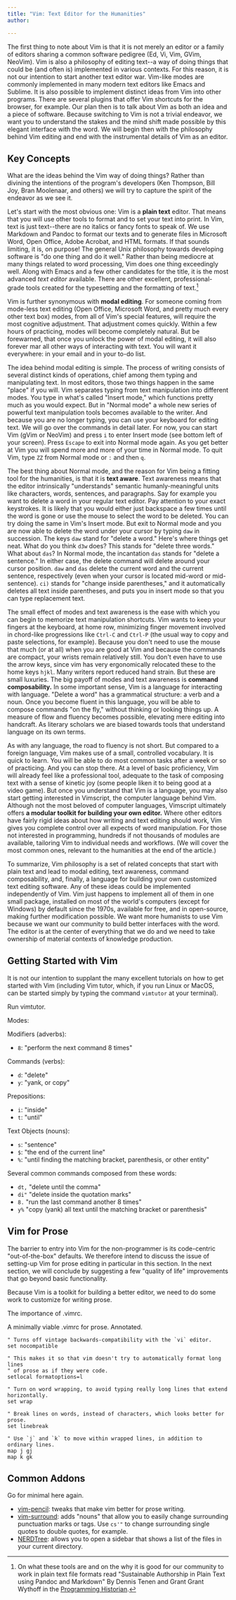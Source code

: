 ```yaml
---
title: "Vim: Text Editor for the Humanities"
author:

---
```


The first thing to note about Vim is that it is not merely an editor or a
family of editors sharing a common software pedigree (Ed, Vi, Vim, GVim,
NeoVim). Vim is also a philosophy of editing text--a way of doing things that
could be (and often is) implemented in various contexts. For this reason, it is
not our intention to start another text editor war. Vim-like modes are commonly
implemented in many modern text editors like Emacs and Sublime. It is also
possible to implement distinct ideas from Vim into other programs. There are
several plugins that offer Vim shortcuts for the browser, for example. Our plan
then is to talk about Vim as both an idea and a piece of software. Because
switching to Vim is not a trivial endeavor, we want you to understand the
stakes and the mind shift made possible by this elegant interface with the
word. We will begin then with the philosophy behind Vim editing and end with
the instrumental details of Vim as an editor.

## Key Concepts

What are the ideas behind the Vim way of doing things? Rather than divining the
intentions of the program's developers (Ken Thompson, Bill Joy, Bran Moolenaar,
and others) we will try to capture the spirit of the endeavor as we see it.

Let's start with the most obvious one: Vim is a **plain text** editor. That
means that you will use other tools to format and to set your text into print.
In Vim, text is just text--there are no italics or fancy fonts to speak of. We
use Markdown and Pandoc to format our texts and to generate files in Microsoft
Word, Open Office, Adobe Acrobat, and HTML formats. If that sounds limiting, it
is, on purpose! The general Unix philosophy towards developing software is "do
one thing and do it well." Rather than being mediocre at many things related to
word processing, Vim does one thing exceedingly well. Along with Emacs and a
few other candidates for the title, it is the most advanced *text editor*
available. There are other excellent, professional-grade tools created for the
typesetting and the formatting of text.[^ln-plain]

[^ln-plain]: On what these tools are and on the why it is good for our
community to work in plain text file formats read "Sustainable Authorship in
Plain Text using Pandoc and Markdown" By Dennis Tenen and Grant Grant Wythoff
in the [Programming
Historian](http://programminghistorian.org/lessons/sustainable-authorship-in-plain-text-using-pandoc-and-markdown).

Vim is further synonymous with **modal editing**. For someone coming from
mode-less text editing (Open Office, Microsoft Word, and pretty much every
other text box) modes, from all of Vim's special features, will require the
most cognitive adjustment. That adjustment comes quickly. Within a few hours of
practicing, modes will become completely natural. But be forewarned, that once
you unlock the power of modal editing, it will also forever mar all other ways
of interacting with text. You will want it everywhere: in your email and in
your to-do list.

The idea behind modal editing is simple. The process of writing consists of
several distinct kinds of operations, chief among them typing and manipulating
text. In most editors, those two things happen in the same "place" if you will.
Vim separates typing from text manipulation into different modes. You type in
what's called "Insert mode," which functions pretty much as you would expect.
But in "Normal mode" a whole new series of powerful text manipulation tools
becomes available to the writer. And because you are no longer typing, you can
use your keyboard for editing text. We will go over the commands in detail
later. For now, you can start Vim (gVim or NeoVim) and press `i` to enter
Insert mode (see bottom left of your screen). Press `Escape` to exit into
Normal mode again. As you get better at Vim you will spend more and more of
your time in Normal mode. To quit Vim, type `ZZ` from Normal mode or `:` and
then `q`.

The best thing about Normal mode, and the reason for Vim being a fitting tool
for the humanities, is that it is **text aware**. Text awareness means that the
editor intrinsically "understands" semantic humanly-meaningful units like
characters, words, sentences, and paragraphs. Say for example you want to
delete a word in your regular text editor. Pay attention to your exact
keystrokes. It is likely that you would either just backspace a few times until
the word is gone or use the mouse to select the word to be deleted. You can try
doing the same in Vim's Insert mode. But exit to Normal mode and you are now
able to delete the word under your cursor by typing `daw` in succession. The
keys `daw` stand for "delete a word."  Here's where things get neat. What do
you think `d3w` does? This stands for "delete three words." What about `das`?
In Normal mode, the incantation `das` stands for "delete a sentence." In either
case, the delete command will delete around your cursor position. `daw` and
`das` delete the current word and the current sentence, respectively (even when
your cursor is located mid-word or mid-sentence). `ci)` stands for "change
inside parentheses," and it automatically deletes all text inside parentheses,
and puts you in insert mode so that you can type replacement text. 

The small effect of modes and text awareness is the ease with which you can
begin to memorize text manipulation shortcuts. Vim wants to keep your fingers
at the keyboard, at home row, minimizing finger movement involved in chord-like
progressions like `Ctrl-C` and `Ctrl-P` (the usual way to copy and paste
selections, for example). Because you don't need to use the mouse that much (or
at all) when you are good at Vim and because the commands are compact, your
wrists remain relatively still. You don't even have to use the arrow keys,
since vim has very ergonomically relocated these to the home keys `hjkl`.  Many
writers report reduced hand strain. But these are small luxuries. The big
payoff of modes and text awareness is **command composability.** In some
important sense, Vim is a language for interacting with language. "Delete a
word" has a grammatical structure: a verb and a noun. Once you become fluent in
this language, you will be able to compose commands "on the fly," without
thinking or looking things up. A measure of flow and fluency becomes possible,
elevating mere editing into handcraft. As literary scholars we are biased
towards tools that understand language on its own terms.

As with any language, the road to fluency is not short. But compared to a
foreign language, Vim makes use of a small, controlled vocabulary. It is quick
to learn. You will be able to do most common tasks after a week or so of
practicing. And you can stop there. At a level of basic proficiency, Vim will
already feel like a professional tool, adequate to the task of composing text
with a sense of kinetic joy (some people liken it to being good at a video
game). But once you understand that Vim is a language, you may also start
getting interested in Vimscript, the computer language behind Vim. Although not
the most beloved of computer languages, Vimscript ultimately offers **a modular
toolkit for building your own editor.** Where other editors have fairly rigid
ideas about how writing and text editing should work, Vim gives you complete
control over all expects of word manipulation. For those not interested in
programming, hundreds if not thousands of modules are available, tailoring Vim
to individual needs and workflows. (We will cover the most common ones,
relevant to the humanities at the end of the article.)

To summarize, Vim philosophy is a set of related concepts that start with plain
text and lead to modal editing, text awareness, command composability, and,
finally, a language for building your own customized text editing software. Any
of these ideas could be implemented independently of Vim. Vim just happens to
implement all of them in one small package, installed on most of the world's
computers (except for Windows) by default since the 1970s, available for free,
and in open-source, making further modification possible. We want more
humanists to use Vim because we want our community to build better interfaces
with the word. The editor is at the center of everything that we do and we need
to take ownership of material contexts of knowledge production.

## Getting Started with Vim

It is not our intention to supplant the many excellent tutorials on how to get
started with Vim (including Vim tutor, which, if you run Linux or MacOS,  
can be started simply by typing the command `vimtutor` at your terminal). 

Run vimtutor. 

Modes:

Modifiers (adverbs): 

 * `8`: "perform the next command 8 times"  

Commands (verbs):
 
 * `d`: "delete" 
 * `y`: "yank, or copy" 

Prepositions: 
 
 * `i`: "inside" 
 * `t`: "until" 

Text Objects (nouns):
 
 * `s`: "sentence" 
 * `$`: "the end of the current line" 
 * `%`: "until finding the matching bracket, parenthesis, or other entity" 

Several common commands composed from these words: 

 * `dt,` "delete until the comma" 
 * `di"` "delete inside the quotation marks"  
 * `8.` "run the last command another 8 times" 
 * `y%` "copy (yank) all text until the matching bracket or parenthesis" 


## Vim for Prose
The barrier to entry into Vim for the non-programmer is its code-centric
"out-of-the-box" defaults. We therefore intend to discuss the issue of
setting-up Vim for prose editing in particular in this section. In the next
section, we will conclude by suggesting a few "quality of life" improvements
that go beyond basic functionality.

Because Vim is a toolkit for building a better editor, we need to do some work
to customize for writing prose.

The importance of .vimrc.

A minimally viable .vimrc for prose. Annotated.

```viml
" Turns off vintage backwards-compatibility with the `vi` editor. 
set nocompatible

" This makes it so that vim doesn't try to automatically format long lines 
" of prose as if they were code.
setlocal formatoptions=l 

" Turn on word wrapping, to avoid typing really long lines that extend horizontally. 
set wrap

" Break lines on words, instead of characters, which looks better for prose. 
set linebreak

" Use `j` and `k` to move within wrapped lines, in addition to ordinary lines. 
map j gj
map k gk
```

## Common Addons
Go for minimal here again. 

 * [vim-pencil](https://github.com/reedes/vim-pencil): tweaks that make vim
   better for prose writing. 
 * [vim-surround](https://github.com/tpope/vim-surround): adds "nouns" that
   allow you to easily change surrounding punctuation marks or tags. Use `cs'"`
   to change surrounding single quotes to double quotes, for example.
 * [NERDTree](https://github.com/scrooloose/nerdtree): allows you to open a
   sidebar that shows a list of the files in your current directory.  
